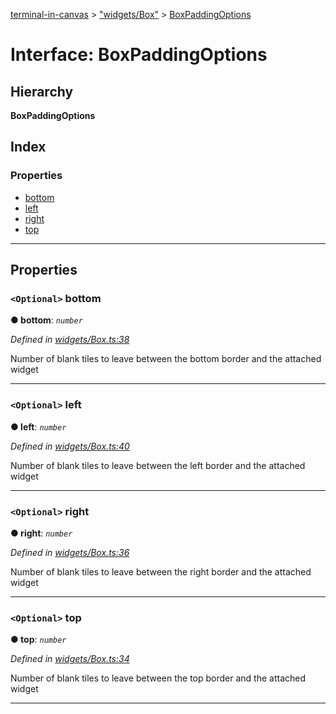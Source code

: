 [terminal-in-canvas](../README.md) > ["widgets/Box"](../modules/_widgets_box_.md) > [BoxPaddingOptions](../interfaces/_widgets_box_.boxpaddingoptions.md)

# Interface: BoxPaddingOptions

## Hierarchy

**BoxPaddingOptions**

## Index

### Properties

* [bottom](_widgets_box_.boxpaddingoptions.md#bottom)
* [left](_widgets_box_.boxpaddingoptions.md#left)
* [right](_widgets_box_.boxpaddingoptions.md#right)
* [top](_widgets_box_.boxpaddingoptions.md#top)

---

## Properties

<a id="bottom"></a>

### `<Optional>` bottom

**● bottom**: *`number`*

*Defined in [widgets/Box.ts:38](https://github.com/danikaze/terminal-in-canvas/blob/bacbdf6/src/widgets/Box.ts#L38)*

Number of blank tiles to leave between the bottom border and the attached widget

___
<a id="left"></a>

### `<Optional>` left

**● left**: *`number`*

*Defined in [widgets/Box.ts:40](https://github.com/danikaze/terminal-in-canvas/blob/bacbdf6/src/widgets/Box.ts#L40)*

Number of blank tiles to leave between the left border and the attached widget

___
<a id="right"></a>

### `<Optional>` right

**● right**: *`number`*

*Defined in [widgets/Box.ts:36](https://github.com/danikaze/terminal-in-canvas/blob/bacbdf6/src/widgets/Box.ts#L36)*

Number of blank tiles to leave between the right border and the attached widget

___
<a id="top"></a>

### `<Optional>` top

**● top**: *`number`*

*Defined in [widgets/Box.ts:34](https://github.com/danikaze/terminal-in-canvas/blob/bacbdf6/src/widgets/Box.ts#L34)*

Number of blank tiles to leave between the top border and the attached widget

___


